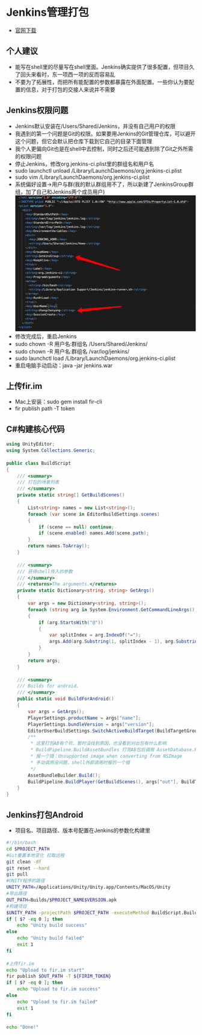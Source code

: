 # Jenkins管理打包
* [官网下载](https://jenkins.io)

## 个人建议
* 能写在shell里的尽量写在shell里面。Jenkins确实提供了很多配置，但项目久了回头来看时，东一项西一项的反而容易乱
* 不要为了拓展性，而把所有能配置的参数都暴露在外面配置。一些你认为要配置的信息，对于打包的交接人来说并不需要

## Jenkins权限问题
* Jenkins默认安装在/Users/Shared/Jenkins，并没有自己用户的权限
* 我遇到的第一个问题是Git的权限。如果要用Jenkins的Git管理仓库，可以避开这个问题，但它会默认把仓库下载到它自己的目录下面管理
* 我个人更偏向Git也是在shell中去控制，同时之后还可能遇到除了Git之外所需的权限问题
* 停止Jenkins，修改org.jenkins-ci.plist里的群组名和用户名
* sudo launchctl unload /Library/LaunchDaemons/org.jenkins-ci.plist
* sudo vim /Library/LaunchDaemons/org.jenkins-ci.plist
* 系统偏好设置->用户与群(我的默认群组用不了，所以新建了JenkinsGroup群组，加了自己和Jenkins两个成员用户)
![Config](Images/001.png)
* 修改完成后，重启Jenkins
* sudo chown -R 用户名:群组名 /Users/Shared/Jenkins/
* sudo chown -R 用户名:群组名 /var/log/jenkins/
* sudo launchctl load /Library/LaunchDaemons/org.jenkins-ci.plist
* 重启电脑手动启动：java -jar jenkins.war

## 上传fir.im
* Mac上安装：sudo gem install fir-cli
* fir publish path -T token

## C#构建核心代码
~~~C#
using UnityEditor;
using System.Collections.Generic;

public class BuildScript
{
    /// <summary>
    /// 打包的场景列表
    /// </summary>
    private static string[] GetBuildScenes()
    {
        List<string> names = new List<string>();
        foreach (var scene in EditorBuildSettings.scenes)
        {
            if (scene == null) continue;
            if (scene.enabled) names.Add(scene.path);
        }
        return names.ToArray();
    }

    /// <summary>
    /// 获得shell传入的参数
    /// </summary>
    /// <returns>The arguments.</returns>
    private static Dictionary<string, string> GetArgs()
    {
        var args = new Dictionary<string, string>();
        foreach (string arg in System.Environment.GetCommandLineArgs())
        {
            if (arg.StartsWith("@"))
            {
                var splitIndex = arg.IndexOf("=");
                args.Add(arg.Substring(1, splitIndex - 1), arg.Substring(splitIndex + 1));
            }
        }
        return args;
    }

    /// <summary>
    /// Builds for android.
    /// </summary>
    public static void BuildForAndroid()
    {
        var args = GetArgs();
        PlayerSettings.productName = args["name"];
        PlayerSettings.bundleVersion = args["version"];
        EditorUserBuildSettings.SwitchActiveBuildTarget(BuildTargetGroup.Android, BuildTarget.Android);
        /**
         * 这里打包AB有个坑，暂时没找到原因，也没看到对出包有什么影响
         * BuildPipeline.BuildAssetBundles 打完AB包后调用 AssetDatabase.Refresh
         * 报一个错：Unsupported image when converting from NSImage
         * 手动调用没问题，shell外部调用时报的一个错
         */
        AssetBundleBuilder.Build();
        BuildPipeline.BuildPlayer(GetBuildScenes(), args["out"], BuildTarget.Android, BuildOptions.None);
    }
}
~~~

## Jenkins打包Android
* 项目名、项目路径、版本号配置在Jenkins的参数化构建里
~~~sh
#!/bin/bash
cd $PROJECT_PATH
#Git重置本地变化 拉取远程
git clean -df
git reset --hard
git pull
#UNITY程序的路径
UNITY_PATH=/Applications/Unity/Unity.app/Contents/MacOS/Unity
#导出路径
OUT_PATH=Builds/$PROJECT_NAME$VERSION.apk
#构建项目
$UNITY_PATH -projectPath $PROJECT_PATH -executeMethod BuildScript.BuildForAndroid @out=$OUT_PATH @name=$PROJECT_NAME @version=$VERSION -quit
if [ $? -eq 0 ]; then
    echo "Unity build success"
else
    echo "Unity build failed"
    exit 1
fi

#上传fir.im
echo "Upload to fir.im start"
fir publish $OUT_PATH -T ${FIRIM_TOKEN}
if [ $? -eq 0 ]; then
    echo "Upload to fir.im success"
else
    echo "Upload to fir.im failed"
    exit 1
fi

echo "Done!"
~~~